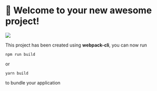 # 🚀 Welcome to your new awesome project!

<a href="https://codeclimate.com/github/Dmitriy-SP/notes-app/maintainability"><img src="https://api.codeclimate.com/v1/badges/c99294debc5e6ab0c04b/maintainability" /></a>

This project has been created using **webpack-cli**, you can now run

```
npm run build
```

or

```
yarn build
```

to bundle your application
